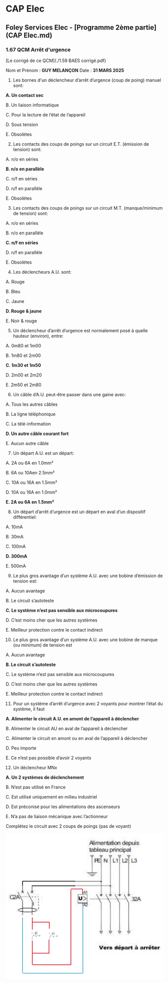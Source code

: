# CAP Elec
## Foley Services Elec - [Programme 2ème partie](CAP Elec.md)

### 1.67 QCM Arrêt d'urgence


[Le corrigé de ce QCM](./1.59 BAES corrigé.pdf)

Nom et Prénom	: **GUY MELANÇON**	Date : **31 MARS 2025**


1. Les bornes d'un déclencheur d’arrêt d’urgence (coup de poing) manuel sont:

  **A. Un contact sec**

  B. Un liaison informatique

  C. Pour la lecture de l’état de l’appareil

  D. Sous tension

  E. Obsolètes


2. Les contacts des coups de poings sur un circuit E.T. (émission de tension) sont:

  A. n/o en séries

  **B. n/o en parallèle**

  C. n/f en séries

  D. n/f en parallèle

  E. Obsolètes


3. Les contacts des coups de poings sur un circuit M.T. (manque/minimum de tension) sont:

  A. n/o en séries

  B. n/o en parallèle

  **C. n/f en séries**

  D. n/f en parallèle

  E. Obsolètes

4. Les déclencheurs A.U. sont:

  A. Rouge

  B. Bleu

  C. Jaune

  **D. Rouge & jaune**

  E. Noir & rouge


5. Un déclencheur d’arrêt d’urgence est normalement posé à quelle hauteur (environ), entre:

  A. 0m80 et 1m00

  B. 1m80 et 2m00

  **C. 1m30 et 1m50**

  D. 2m00 et 2m20

  E. 2m50 et 2m80


6. Un câble d’A.U. peut-être passer dans une gaine avec:

  A. Tous les autres câbles

  B. La ligne téléphonique

  C. La télé-information

  **D. Un autre câble courant fort**

  E. Aucun autre câble


7. Un départ A.U. est un départ:

  A. 2A ou 6A en 1.0mm²

  B. 6A ou 10Aen 2.5mm²

  C. 10A ou 16A en 1.5mm²

  D. 10A ou 16A en 1.0mm²

  **E. 2A ou 6A en 1.5mm²**


8. Un départ d’arrêt d’urgence est un départ en aval d’un dispositif différentiel:

  A. 10mA

  B. 30mA

  C. 100mA

  **D. 300mA**

  E. 500mA


9. Le plus gros avantage d’un système A.U. avec une bobine d’émission de tension est:

  A. Aucun avantage

  B. Le circuit s’autoteste

  **C. Le système n’est pas sensible aux microcoupures**

  D. C’est moins cher que les autres systèmes

  E. Meilleur protection contre le contact indirect


10. Le plus gros avantage d’un système A.U. avec une bobine de manque (ou minimum) de tension est

  A. Aucun avantage

  **B. Le circuit s’autoteste**

  C. Le système n’est pas sensible aux microcoupures

  D. C’est moins cher que les autres systèmes

  E. Meilleur protection contre le contact indirect


11. Pour un système d’arrêt d’urgence avec 2 voyants pour montrer l’état du système, il faut

  **A. Alimenter le circuit A.U. en amont de l’appareil à déclencher**

  B. Alimenter le circuit AU en aval de l’appareil à déclencher

  C. Alimenter le circuit en amont ou en aval de l’appareil à déclencher

  D. Peu importe

  E. Ce n’est pas possible d’avoir 2 voyants


12. Un déclencheur MNx

  **A. Un 2 systèmes de déclenchement**

  B. N’est pas utilisé en France

  C. Est utilisé uniquement en milieu industriel

  D. Est préconisé pour les alimentations des ascenseurs

  E. N’a pas de liaison mécanique avec l’actionneur


Complétez le circuit avec 2 coups de poings (pas de voyant)

<img src="../images/cablage_bobine_mx_solution.png" width=600>